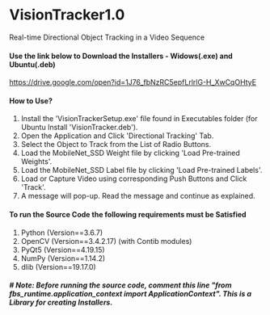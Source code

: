 # VisionTracker1.0
Real-time Directional Object Tracking in a Video Sequence

#### Use the link below to Download the Installers - Widows(.exe) and Ubuntu(.deb) 

https://drive.google.com/open?id=1J76_fbNzRC5epfLrlrlG-H_XwCqOHtyE

#### How to Use?

   1. Install the 'VisionTrackerSetup.exe' file found in Executables folder (for Ubuntu Install 'VisionTracker.deb').
   2. Open the Application and Click 'Directional Tracking' Tab.
   3. Select the Object to Track from the List of Radio Buttons.
   4. Load the MobileNet_SSD Weight file by clicking 'Load Pre-trained Weights'.
   5. Load the MobileNet_SSD Label file by clicking 'Load Pre-trained Labels'.
   6. Load or Capture Video using corresponding Push Buttons and Click 'Track'.
   7. A message will pop-up. Read the message and continue as explained.

#### To run the Source Code the following requirements must be Satisfied

  1. Python (Version==3.6.7)
  2. OpenCV (Version==3.4.2.17) (with Contib modules)
  3. PyQt5 (Version==4.19.15)
  4. NumPy (Version==1.14.2)
  5. dlib (Version==19.17.0)
  
##### # Note: Before running the source code, comment this line "from fbs_runtime.application_context import ApplicationContext". This is a Library for creating Installers.
